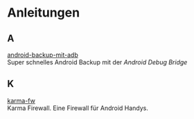 # Anleitungen

## A
[android-backup-mit-adb](https://github.com/stadtwoelfin/anleitungen/tree/main/android-backup-mit-adb)  
Super schnelles Android Backup mit der _Android Debug Bridge_

## K

[karma-fw](https://github.com/stadtwoelfin/anleitungen/tree/main/karma-fw)  
Karma Firewall. Eine Firewall für Android Handys.
